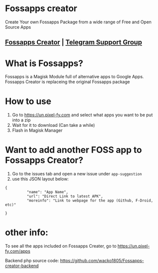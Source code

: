 # Fossapps creator 
 Create Your own Fossapps Package from a wide range of Free and Open Source Apps

## [Fossapps Creator](https://un.pixel-fy.com) | [Telegram Support Group](https://t.me/Fossapps_support)

# What is Fossapps?
 Fossapps is a Magisk Module full of alternative apps to Google Apps. Fossapps Creator is replaceing the original Fossapps package

# How to use
1. Go to https://un.pixel-fy.com and select what apps you want to be put into a zip
2. Wait for it to download (Can take a while)
3. Flash in Magisk Manager

# Want to add another FOSS app to Fossapps Creator?
1. Go to the issues tab and open a new issue under <code>app-suggestion</code>
2. use this JSON layout below:

```
{   
          "name": "App Name",
          "url": "Direct Link to latest APK",
          "moreinfo": "Link to webpage for the app (Github, F-Droid, etc)"

} 
```

# other info:
To see all the apps included on Fossapps Creater, go to https://un.pixel-fy.com/apps

Backend php source code: https://github.com/wacko1805/Fossapps-creator-backend
